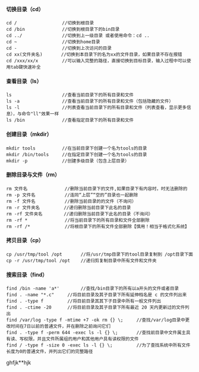 #### 切换目录（cd）
    cd /                 //切换到根目录
    cd /bin              //切换到根目录下的bin目录
    cd ../               //切换到上一级目录 或者使用命令：cd ..
    cd ~                 //切换到home目录
    cd -                 //切换到上次访问的目录
    cd xx(文件夹名)       //切换到本目录下的名为xx的文件目录，如果目录不存在报错
    cd /xxx/xx/x         //可以输入完整的路径，直接切换到目标目录，输入过程中可以使用tab键快速补全
#### 查看目录（ls）
    ls                   //查看当前目录下的所有目录和文件
    ls -a                //查看当前目录下的所有目录和文件（包括隐藏的文件）
    ls -l                //列表查看当前目录下的所有目录和文件（列表查看，显示更多信息），与命令"ll"效果一样
    ls /bin              //查看指定目录下的所有目录和文件 
#### 创建目录（mkdir）
    mkdir tools          //在当前目录下创建一个名为tools的目录
    mkdir /bin/tools     //在指定目录下创建一个名为tools的目录
    mkdir -p             //创建多级目录（包含上层目录）
#### 删除目录与文件（rm）
    rm 文件名              //删除当前目录下的文件,如果目录下有内容时，时无法删除的
    rm -p 文件名           //连同“上层”“空的”目录也一起删除
    rm -f 文件名           //删除当前目录的的文件（不询问）
    rm -r 文件夹名         //递归删除当前目录下此名的目录
    rm -rf 文件夹名        //递归删除当前目录下此名的目录（不询问）
    rm -rf *              //将当前目录下的所有目录和文件全部删除
    rm -rf /*             //将根目录下的所有文件全部删除【慎用！相当于格式化系统】
#### 拷贝目录（cp）
    cp /usr/tmp/tool /opt       //将/usr/tmp目录下的tool目录复制到 /opt目录下面
    cp -r /usr/tmp/tool /opt    //递归剪复制目录中所有文件和文件夹
#### 搜索目录（find）
    find /bin -name 'a*'        //查找/bin目录下的所有以a开头的文件或者目录
    find . -name "*.c"     //将目前目录及其子目录下所有延伸档名是 c 的文件列出来
    find . -type f         //将目前目录其其下子目录中所有一般文件列出
    find . -ctime -20      //将目前目录及其子目录下所有最近 20 天内更新过的文件列出
    find /var/log -type f -mtime +7 -ok rm {} \;     //查找/var/log目录中更改时间在7日以前的普通文件，并在删除之前询问它们
    find . -type f -perm 644 -exec ls -l {} \;       //查找前目录中文件属主具有读、写权限，并且文件所属组的用户和其他用户具有读权限的文件
    find / -type f -size 0 -exec ls -l {} \;         //为了查找系统中所有文件长度为0的普通文件，并列出它们的完整路径
    
ghfjk**hjk


